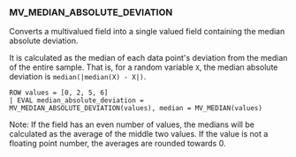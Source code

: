 <!--
This is generated by ESQL's AbstractFunctionTestCase. Do no edit it. See ../README.md for how to regenerate it.
-->

### MV_MEDIAN_ABSOLUTE_DEVIATION
Converts a multivalued field into a single valued field containing the median absolute deviation.

It is calculated as the median of each data point's deviation from the median of the entire sample. That is, for a random variable `X`, the median absolute deviation is `median(|median(X) - X|)`.

```
ROW values = [0, 2, 5, 6]
| EVAL median_absolute_deviation = MV_MEDIAN_ABSOLUTE_DEVIATION(values), median = MV_MEDIAN(values)
```
Note: If the field has an even number of values, the medians will be calculated as the average of the middle two values. If the value is not a floating point number, the averages are rounded towards 0.
